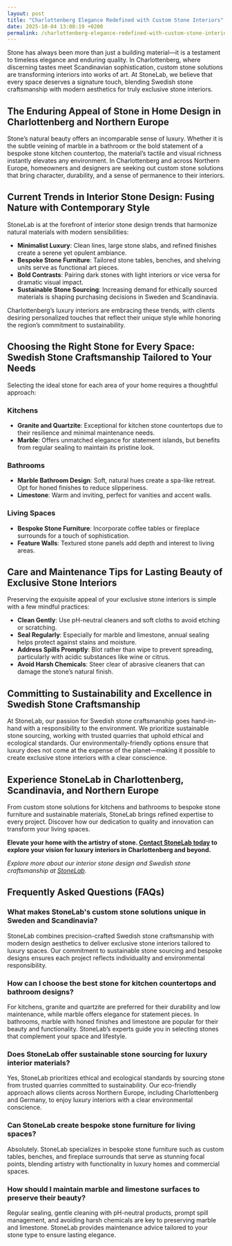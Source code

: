 ```yaml
---
layout: post
title: "Charlottenberg Elegance Redefined with Custom Stone Interiors"
date: 2025-10-04 13:08:19 +0200
permalink: /charlottenberg-elegance-redefined-with-custom-stone-interiors/
---
```

Stone has always been more than just a building material—it is a testament to timeless elegance and enduring quality. In Charlottenberg, where discerning tastes meet Scandinavian sophistication, custom stone solutions are transforming interiors into works of art. At StoneLab, we believe that every space deserves a signature touch, blending Swedish stone craftsmanship with modern aesthetics for truly exclusive stone interiors.

## The Enduring Appeal of Stone in Home Design in Charlottenberg and Northern Europe

Stone’s natural beauty offers an incomparable sense of luxury. Whether it is the subtle veining of marble in a bathroom or the bold statement of a bespoke stone kitchen countertop, the material’s tactile and visual richness instantly elevates any environment. In Charlottenberg and across Northern Europe, homeowners and designers are seeking out custom stone solutions that bring character, durability, and a sense of permanence to their interiors.

## Current Trends in Interior Stone Design: Fusing Nature with Contemporary Style

StoneLab is at the forefront of interior stone design trends that harmonize natural materials with modern sensibilities:

- **Minimalist Luxury**: Clean lines, large stone slabs, and refined finishes create a serene yet opulent ambiance.
- **Bespoke Stone Furniture**: Tailored stone tables, benches, and shelving units serve as functional art pieces.
- **Bold Contrasts**: Pairing dark stones with light interiors or vice versa for dramatic visual impact.
- **Sustainable Stone Sourcing**: Increasing demand for ethically sourced materials is shaping purchasing decisions in Sweden and Scandinavia.

Charlottenberg’s luxury interiors are embracing these trends, with clients desiring personalized touches that reflect their unique style while honoring the region’s commitment to sustainability.

## Choosing the Right Stone for Every Space: Swedish Stone Craftsmanship Tailored to Your Needs

Selecting the ideal stone for each area of your home requires a thoughtful approach:

### Kitchens

- **Granite and Quartzite**: Exceptional for kitchen stone countertops due to their resilience and minimal maintenance needs.
- **Marble**: Offers unmatched elegance for statement islands, but benefits from regular sealing to maintain its pristine look.

### Bathrooms

- **Marble Bathroom Design**: Soft, natural hues create a spa-like retreat. Opt for honed finishes to reduce slipperiness.
- **Limestone**: Warm and inviting, perfect for vanities and accent walls.

### Living Spaces

- **Bespoke Stone Furniture**: Incorporate coffee tables or fireplace surrounds for a touch of sophistication.
- **Feature Walls**: Textured stone panels add depth and interest to living areas.

## Care and Maintenance Tips for Lasting Beauty of Exclusive Stone Interiors

Preserving the exquisite appeal of your exclusive stone interiors is simple with a few mindful practices:

- **Clean Gently**: Use pH-neutral cleaners and soft cloths to avoid etching or scratching.
- **Seal Regularly**: Especially for marble and limestone, annual sealing helps protect against stains and moisture.
- **Address Spills Promptly**: Blot rather than wipe to prevent spreading, particularly with acidic substances like wine or citrus.
- **Avoid Harsh Chemicals**: Steer clear of abrasive cleaners that can damage the stone’s natural finish.

## Committing to Sustainability and Excellence in Swedish Stone Craftsmanship

At StoneLab, our passion for Swedish stone craftsmanship goes hand-in-hand with a responsibility to the environment. We prioritize sustainable stone sourcing, working with trusted quarries that uphold ethical and ecological standards. Our environmentally-friendly options ensure that luxury does not come at the expense of the planet—making it possible to create exclusive stone interiors with a clear conscience.

## Experience StoneLab in Charlottenberg, Scandinavia, and Northern Europe

From custom stone solutions for kitchens and bathrooms to bespoke stone furniture and sustainable materials, StoneLab brings refined expertise to every project. Discover how our dedication to quality and innovation can transform your living spaces.

**Elevate your home with the artistry of stone. [Contact StoneLab today](https://stonelab.se/) to explore your vision for luxury interiors in Charlottenberg and beyond.**

*Explore more about our interior stone design and Swedish stone craftsmanship at [StoneLab](https://stonelab.se/).*

## Frequently Asked Questions (FAQs)

### What makes StoneLab's custom stone solutions unique in Sweden and Scandinavia?

StoneLab combines precision-crafted Swedish stone craftsmanship with modern design aesthetics to deliver exclusive stone interiors tailored to luxury spaces. Our commitment to sustainable stone sourcing and bespoke designs ensures each project reflects individuality and environmental responsibility.

### How can I choose the best stone for kitchen countertops and bathroom designs?

For kitchens, granite and quartzite are preferred for their durability and low maintenance, while marble offers elegance for statement pieces. In bathrooms, marble with honed finishes and limestone are popular for their beauty and functionality. StoneLab’s experts guide you in selecting stones that complement your space and lifestyle.

### Does StoneLab offer sustainable stone sourcing for luxury interior materials?

Yes, StoneLab prioritizes ethical and ecological standards by sourcing stone from trusted quarries committed to sustainability. Our eco-friendly approach allows clients across Northern Europe, including Charlottenberg and Germany, to enjoy luxury interiors with a clear environmental conscience.

### Can StoneLab create bespoke stone furniture for living spaces?

Absolutely. StoneLab specializes in bespoke stone furniture such as custom tables, benches, and fireplace surrounds that serve as stunning focal points, blending artistry with functionality in luxury homes and commercial spaces.

### How should I maintain marble and limestone surfaces to preserve their beauty?

Regular sealing, gentle cleaning with pH-neutral products, prompt spill management, and avoiding harsh chemicals are key to preserving marble and limestone. StoneLab provides maintenance advice tailored to your stone type to ensure lasting elegance.

<script type="application/ld+json">
{
  "@context": "https://schema.org",
  "@type": "BlogPosting",
  "headline": "Charlottenberg Elegance Redefined with Custom Stone Interiors",
  "description": "StoneLab specializes in customized stone solutions and exclusive interior design for luxury spaces in Charlottenberg and Northern Europe, blending Swedish stone craftsmanship with modern aesthetics.",
  "url": "https://stonelab.se/blog/charlottenberg-elegance-redefined",
  "datePublished": "2024-06-01",
  "dateModified": "2024-06-01",
  "author": {
    "@type": "Person",
    "name": "StoneLab"
  },
  "publisher": {
    "@type": "Person",
    "name": "StoneLab"
  },
  "mainEntityOfPage": {
    "@type": "WebPage",
    "@id": "https://stonelab.se/blog/charlottenberg-elegance-redefined"
  },
  "keywords": "StoneLab, custom stone solutions, interior stone design, exclusive stone interiors, Swedish stone craftsmanship, luxury interior materials, kitchen stone countertops, marble bathroom design, bespoke stone furniture, sustainable stone sourcing",
  "inLanguage": "en-US"
}
</script>

<script type="application/ld+json">
{
  "@context": "https://schema.org",
  "@type": "FAQPage",
  "mainEntity": [
    {
      "@type": "Question",
      "name": "What makes StoneLab's custom stone solutions unique in Sweden and Scandinavia?",
      "acceptedAnswer": {
        "@type": "Answer",
        "text": "StoneLab combines precision-crafted Swedish stone craftsmanship with modern design aesthetics to deliver exclusive stone interiors tailored to luxury spaces. Our commitment to sustainable stone sourcing and bespoke designs ensures each project reflects individuality and environmental responsibility."
      }
    },
    {
      "@type": "Question",
      "name": "How can I choose the best stone for kitchen countertops and bathroom designs?",
      "acceptedAnswer": {
        "@type": "Answer",
        "text": "For kitchens, granite and quartzite are preferred for their durability and low maintenance, while marble offers elegance for statement pieces. In bathrooms, marble with honed finishes and limestone are popular for their beauty and functionality. StoneLab’s experts guide you in selecting stones that complement your space and lifestyle."
      }
    },
    {
      "@type": "Question",
      "name": "Does StoneLab offer sustainable stone sourcing for luxury interior materials?",
      "acceptedAnswer": {
        "@type": "Answer",
        "text": "Yes, StoneLab prioritizes ethical and ecological standards by sourcing stone from trusted quarries committed to sustainability. Our eco-friendly approach allows clients across Northern Europe, including Charlottenberg and Germany, to enjoy luxury interiors with a clear environmental conscience."
      }
    },
    {
      "@type": "Question",
      "name": "Can StoneLab create bespoke stone furniture for living spaces?",
      "acceptedAnswer": {
        "@type": "Answer",
        "text": "Absolutely. StoneLab specializes in bespoke stone furniture such as custom tables, benches, and fireplace surrounds that serve as stunning focal points, blending artistry with functionality in luxury homes and commercial spaces."
      }
    },
    {
      "@type": "Question",
      "name": "How should I maintain marble and limestone surfaces to preserve their beauty?",
      "acceptedAnswer": {
        "@type": "Answer",
        "text": "Regular sealing, gentle cleaning with pH-neutral products, prompt spill management, and avoiding harsh chemicals are key to preserving marble and limestone. StoneLab provides maintenance advice tailored to your stone type to ensure lasting elegance."
      }
    }
  ]
}
</script>
